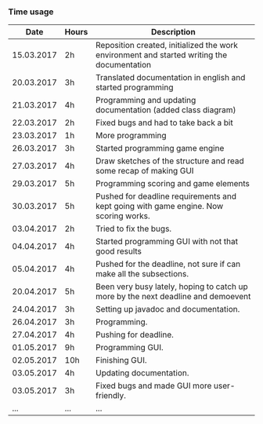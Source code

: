 ### Time usage
Date | Hours | Description
--- | --- | ---
15.03.2017 | 2h | Reposition created, initialized the work environment and started writing the documentation
20.03.2017 | 3h | Translated documentation in english and started programming
21.03.2017 | 4h | Programming and updating documentation (added class diagram)
22.03.2017 | 2h | Fixed bugs and had to take back a bit
23.03.2017 | 1h | More programming
26.03.2017 | 3h | Started programming game engine
27.03.2017 | 4h | Draw sketches of the structure and read some recap of making GUI
29.03.2017 | 5h | Programming scoring and game elements
30.03.2017 | 5h | Pushed for deadline requirements and kept going with game engine. Now scoring works.
03.04.2017 | 2h | Tried to fix the bugs.
04.04.2017 | 4h | Started programming GUI with not that good results
05.04.2017 | 4h | Pushed for the deadline, not sure if can make all the subsections.
20.04.2017 | 5h | Been very busy lately, hoping to catch up more by the next deadline and demoevent
24.04.2017 | 3h | Setting up javadoc and documentation.
26.04.2017 | 3h | Programming.
27.04.2017 | 4h | Pushing for deadline.
01.05.2017 | 9h | Programming GUI.
02.05.2017 | 10h | Finishing GUI.
03.05.2017 | 4h | Updating documentation.
03.05.2017 | 3h | Fixed bugs and made GUI more user-friendly.
... | ... | ...
